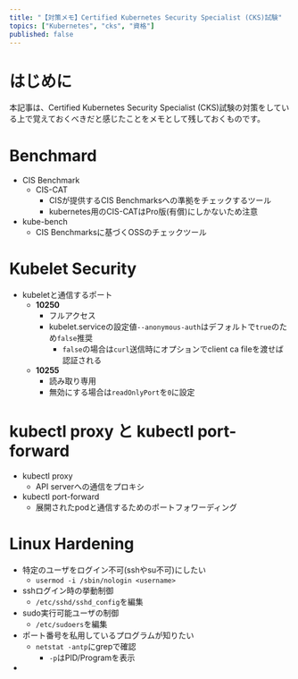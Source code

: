 ```yaml
---
title: "【対策メモ】Certified Kubernetes Security Specialist (CKS)試験"
topics: ["Kubernetes", "cks", "資格"]
published: false
---
```


# はじめに

本記事は、Certified Kubernetes Security Specialist (CKS)試験の対策をしている上で覚えておくべきだと感じたことをメモとして残しておくものです。

# Benchmard

- CIS Benchmark
  - CIS-CAT
    - CISが提供するCIS Benchmarksへの準拠をチェックするツール
    - kubernetes用のCIS-CATはPro版(有償)にしかないため注意
- kube-bench
  - CIS Benchmarksに基づくOSSのチェックツール

# Kubelet Security

- kubeletと通信するポート
  - **10250**
    - フルアクセス
    - kubelet.serviceの設定値``--anonymous-auth``はデフォルトで``true``のため``false``推奨
      - ``false``の場合は``curl``送信時にオプションでclient ca fileを渡せば認証される
  - **10255**
    - 読み取り専用
    - 無効にする場合は``readOnlyPort``を``0``に設定

# kubectl proxy と kubectl port-forward

- kubectl proxy
  - API serverへの通信をプロキシ
- kubectl port-forward
  - 展開されたpodと通信するためのポートフォワーディング

# Linux Hardening

- 特定のユーザをログイン不可(sshやsu不可)にしたい
  - ``usermod -i /sbin/nologin <username>``
- sshログイン時の挙動制御
  - ``/etc/sshd/sshd_config``を編集
- sudo実行可能ユーザの制御
  - ``/etc/sudoers``を編集
- ポート番号を私用しているプログラムが知りたい
  - ``netstat -antp``にgrepで確認
    - ``-p``はPID/Programを表示
- 
